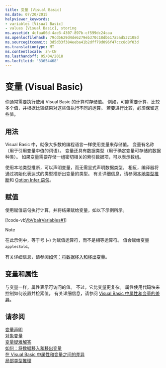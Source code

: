 ```yaml
---
title: 变量 (Visual Basic)
ms.date: 07/20/2015
helpviewer_keywords:
- variables [Visual Basic]
- values [Visual Basic], storing
ms.assetid: 4cfaa06d-4ae3-4307-897b-cf599dc24caa
ms.openlocfilehash: 79cd5629d4de6279eb370c18db617a5ad532108d
ms.sourcegitcommit: 3d5d33f384eeba41b2dff79d096f47ccc8d8f03d
ms.translationtype: MT
ms.contentlocale: zh-CN
ms.lasthandoff: 05/04/2018
ms.locfileid: "33654468"
---
```

# <a name="variables-in-visual-basic"></a>变量 (Visual Basic)
你通常需要执行使用 Visual Basic 的计算时存储值。 例如，可能需要计算、比较多个值，并根据比较结果对这些值执行不同的运算。 若要进行比较，必须保留这些值。  
  
## <a name="usage"></a>用法  
 Visual Basic 中，就像大多数的编程语言一样使用变量来存储值。 变量有名称（用于引用变量中值的词语）。 变量还具有数据类型（用于确定变量可存储的数据种类）。 如果变量需要存储一组密切相关的索引数据项，可以表示数组。  
  
 使用本地类型推断，可以声明变量，而无需显式声明数据类型。 相反，编译器将通过初始化表达式的类型推断出变量的类型。 有关详细信息，请参阅[本地类型推断](../../../../visual-basic/programming-guide/language-features/variables/local-type-inference.md)和 [Option Infer 语句](../../../../visual-basic/language-reference/statements/option-infer-statement.md)。  
  
## <a name="assigning-values"></a>赋值  
 使用赋值语句执行计算，并将结果赋给变量，如以下示例所示。  
  
 [!code-vb[VbVbalrVariables#1](../../../../visual-basic/programming-guide/language-features/variables/codesnippet/VisualBasic/index_1.vb)]  
  
> [!NOTE]
>  在此示例中，等于号 (`=`) 为赋值运算符，而不是相等运算符。 值会赋给变量 `applesSold`。  
  
 有关详细信息，请参阅[如何：将数据移入和移出变量](../../../../visual-basic/programming-guide/language-features/variables/how-to-move-data-into-and-out-of-a-variable.md)。  
  
## <a name="variables-and-properties"></a>变量和属性  
 与变量一样，属性表示可访问的值。 不过，它比变量更复杂。 属性使用代码块来控制如何设置并检索值。 有关详细信息，请参阅 [Visual Basic 中属性和变量的差异](../../../../visual-basic/programming-guide/language-features/procedures/differences-between-properties-and-variables.md)。  
  
## <a name="see-also"></a>请参阅  
 [变量声明](../../../../visual-basic/programming-guide/language-features/variables/variable-declaration.md)  
 [对象变量](../../../../visual-basic/programming-guide/language-features/variables/object-variables.md)  
 [变量疑难解答](../../../../visual-basic/programming-guide/language-features/variables/troubleshooting-variables.md)  
 [如何：将数据移入和移出变量](../../../../visual-basic/programming-guide/language-features/variables/how-to-move-data-into-and-out-of-a-variable.md)  
 [在 Visual Basic 中属性和变量之间的差异](../../../../visual-basic/programming-guide/language-features/procedures/differences-between-properties-and-variables.md)  
 [局部类型推理](../../../../visual-basic/programming-guide/language-features/variables/local-type-inference.md)
